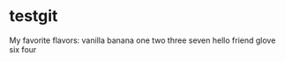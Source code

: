 # testgit
My favorite flavors:
    vanilla
    banana
    one
    two
    three
    seven
    hello
    friend
    glove
    six
    four